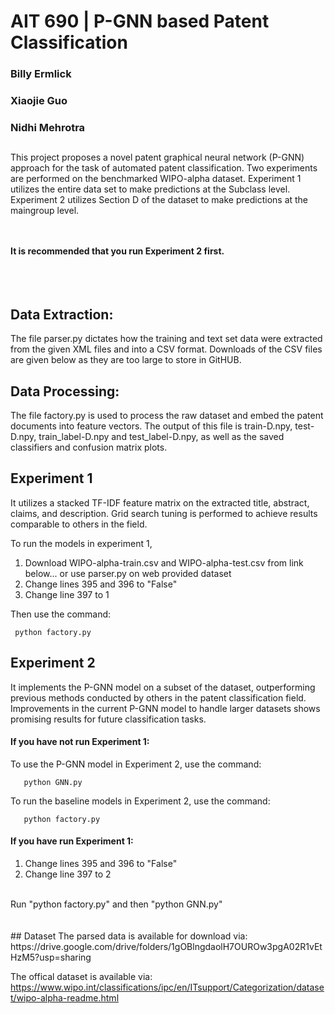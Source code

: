 # AIT 690 | P-GNN based Patent Classification
### Billy Ermlick
### Xiaojie Guo
### Nidhi Mehrotra

## 
This project proposes a novel patent graphical neural network (P-GNN) approach for the task of automated patent classification. Two experiments are performed on the benchmarked WIPO-alpha dataset. Experiment 1 utilizes the entire data set to make predictions at the Subclass level. Experiment 2 utilizes Section D of the dataset to make predictions at the maingroup level.

<br><br>
**It is recommended that you run Experiment 2 first.**
<br> <br> <br><br>
## Data Extraction:

The file parser.py dictates how the training and text set data were extracted from the given XML files and into a CSV format. Downloads of the CSV files are given below as they are too large to store in GitHUB.

## Data Processing:

The file factory.py is used to process the raw dataset and embed the patent documents into feature vectors. The output of this file is train-D.npy, test-D.npy, train_label-D.npy and test_label-D.npy, as well as the saved classifiers and confusion matrix plots. 


## Experiment 1

It utilizes a stacked TF-IDF feature matrix on the extracted title, abstract, claims, and description. Grid search tuning is performed to achieve results comparable to others in the field. 

To run the models in experiment 1,<br>
1) Download WIPO-alpha-train.csv and WIPO-alpha-test.csv from link below... or use parser.py on web provided dataset<br>
2) Change lines 395 and 396 to "False" <br>
3) Change line 397 to 1 <br>

Then use the command:
       
     python factory.py 
       
       
## Experiment 2 

It implements the P-GNN model on a subset of the dataset, outperforming previous methods conducted by others in the patent classification field. Improvements in the current P-GNN model to handle larger datasets shows promising results for future classification tasks. 

#### If you have not run Experiment 1:<br>

To use the P-GNN model in Experiment 2, use the command:
       
       python GNN.py 
       
To run the baseline models in Experiment 2, use the command:
       
       python factory.py 

#### If you have run Experiment 1: <br>
1) Change lines 395 and 396 to "False" <br>
2) Change line 397 to 2 <br>

<br>
Run  "python factory.py" and then "python GNN.py"
<br><br><br>
## Dataset
The parsed data is available for download via: https://drive.google.com/drive/folders/1gOBlngdaolH7OUROw3pgA02R1vEtHzM5?usp=sharing

The offical dataset is available via: https://www.wipo.int/classifications/ipc/en/ITsupport/Categorization/dataset/wipo-alpha-readme.html

